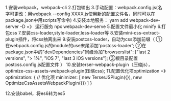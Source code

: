 1.安装webpack，webpack-cli
2.打包输出
3.手动配置：webpack.config.js(名字可更改：用webpack --config XXXX.js使用新的配置文件名，同时可以在package.json中用scripts写命令)
4.安装本地服务：  yarn add webpack-dev-server -D =》 运行服务 npx webpack-dev-serve 
5.配置文件最小化 minify
6.打包css
7.安装css-loader,style-loader,less-loader等
8.安装mini-css-extract-plugin插件，将css抽离出来
9.安装postcss-loader，自动为css添加前缀（
  ①在webpack.config.js的module的use末尾添加'postcss-loader';
  ②在package.json中的"devDependencies"同级添加"browserslist": ["last 2 versions", "> 1%", "iOS 7", "last 3 iOS versions"];
  ③根目录配置postcss.config.js配置文件
  ）
10.安装terser-webpack-plugin（压缩js），optimize-css-assets-webpack-plugin(压缩css);
11.配置优化项optimization =》optimization: { // 优化项
    minimizer: [
      new TerserJSPlugin({}),
      new OptimizeCssAssetsWebpackPlugin({})
    ]
  }

12.安装babel，将es6转为es5